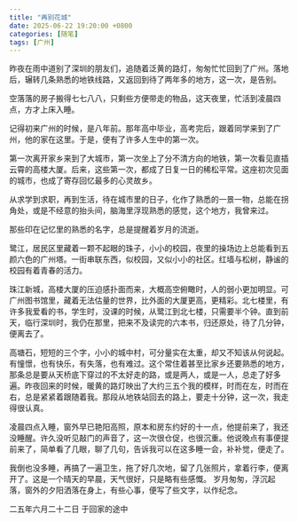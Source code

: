 ```yaml
---
title: "再别花城"
date: 2025-06-22 19:20:00 +0800
categories: [随笔]
tags: [广州]
---
```


昨夜在雨中道别了深圳的朋友们，追随着泛黄的路灯，匆匆忙忙回到了广州。落地后，辗转几条熟悉的地铁线路，又返回到待了两年多的地方，这一次，是告别。


空落落的房子搬得七七八八，只剩些方便带走的物品，这天夜里，忙活到凌晨四点，方才上床入睡。


记得初来广州的时候，是八年前。那年高中毕业，高考完后，跟着同学来到了广州，他的家在这里。于是，便有了许多人生中的第一次。


第一次离开家乡来到了大城市，第一次坐上了分不清方向的地铁，第一次看见直插云霄的高楼大厦。后来，这些第一次，都成了日复一日的稀松平常。这座初次见面的城市，也成了寄存回忆最多的心灵故乡。


从求学到求职，再到生活，待在城市里的日子，化作了熟悉的一景一物，总能在拐角处，或是不经意的抬头间，脑海里浮现熟悉的感觉，这个地方，我曾来过。


那些印在记忆里的熟悉的名字，总是提醒着岁月的流逝。


鹭江，居民区里藏着一颗不起眼的珠子，小小的校园，夜里的操场边上总能看到五颜六色的广州塔。一街串联东西，似校园，又似小小的社区。红墙与松树，静谧的校园有着青春的活力。


珠江新城，高楼大厦的压迫感扑面而来，大概高空俯瞰时，人的弱小更加明显。可广州图书馆里，藏着无法估量的世界，比外面的大厦更高，更精彩。北七楼里，有许多我爱看的书，学生时，没课的时候，从鹭江到北七楼，只需要半个钟。直到前天，临行深圳时，我仍在那里，把来不及读完的六本书，归还原处，待了几分钟，便离去了。


高塘石，短短的三个字，小小的城中村，可分量实在太重，却又不知该从何说起。有憧憬，也有快乐，有失落，也有难过。这个常住着甚至比家乡还要熟悉的地方，那条总是要从天桥底下穿过的不太好走的路，或是两人，或是一人，总走了好多遍。昨夜回来的时候，暖黄的路灯映出了大约三五个我的模样，时而在左，时而在右，总是紧紧着跟随着我。那段从地铁站回去的路上，要走十分钟，这一次，我走得很认真。


凌晨四点入睡，窗外早已艳阳高照，原本和房东约好的十一点，他提前来了，我还没睡醒。许久没听见敲门的声音了，这一次很仓促，也很沉重。他说晚点有事便提前来了，简单看了几眼，聊了几句，告诉我可以在这多睡一会，补补觉，便走了。


我倒也没多睡，再搞了一遍卫生，拖了好几次地，留了几张照片，拿着行李，便离开了。这是一个晴天的早晨，天气很好，只是略有些感慨。
岁月匆匆，浮沉起落，窗外的夕阳洒落在身上，有些心事，便写了些文字，以作纪念。

二五年六月二十二日
于回家的途中